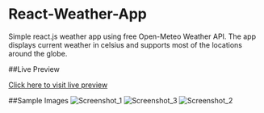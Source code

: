 # React-Weather-App

Simple react.js weather app using free Open-Meteo Weather API.
The app displays current weather in celsius and supports most of the
locations around the globe.

##Live Preview

[Click here to visit live preview](https://3imantas.github.io/react-weather-app/)

##Sample Images
![Screenshot_1](https://user-images.githubusercontent.com/115113879/227580283-4f25299c-dab4-4740-9228-f46afb339941.png) ![Screenshot_3](https://user-images.githubusercontent.com/115113879/227580385-2b25ff17-fa0f-4658-8692-e0d5161bb83a.png) ![Screenshot_2](https://user-images.githubusercontent.com/115113879/227580490-a4d4d278-1d1c-48eb-801a-d92b579e03fa.png)
